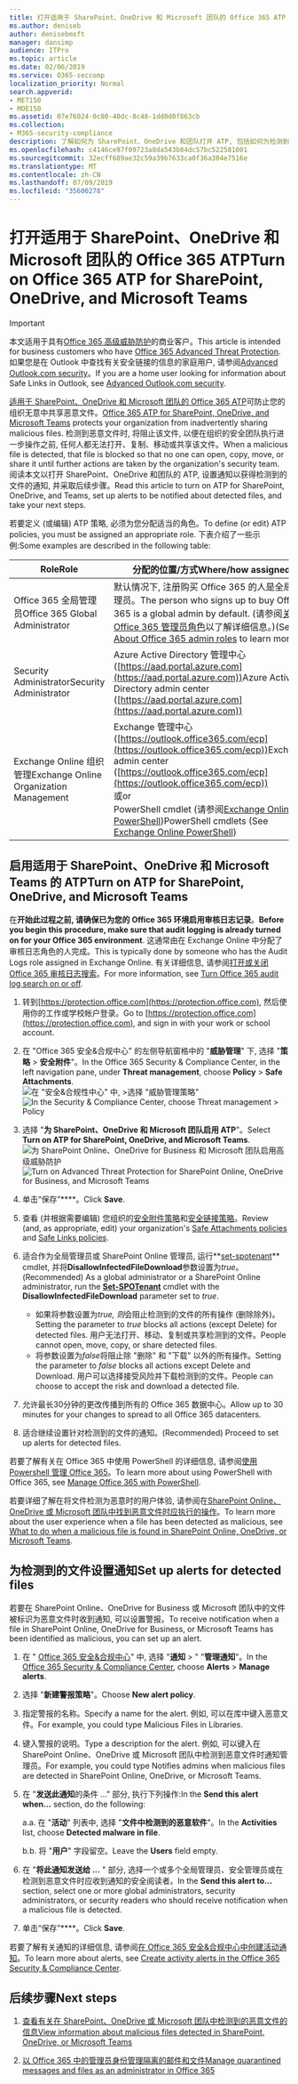 ```yaml
---
title: 打开适用于 SharePoint、OneDrive 和 Microsoft 团队的 Office 365 ATP
ms.author: deniseb
author: denisebmsft
manager: dansimp
audience: ITPro
ms.topic: article
ms.date: 02/06/2019
ms.service: O365-seccomp
localization_priority: Normal
search.appverid:
- MET150
- MOE150
ms.assetid: 07e76024-0c80-40dc-8c48-1dd0d0f863cb
ms.collection:
- M365-security-compliance
description: 了解如何为 SharePoint、OneDrive 和团队打开 ATP, 包括如何为检测到的文件设置通知。
ms.openlocfilehash: c4146ce97f09723a8da543b84dc57bc522581001
ms.sourcegitcommit: 32ecff689ae32c59a39b7633ca0f36a304e7516e
ms.translationtype: MT
ms.contentlocale: zh-CN
ms.lasthandoff: 07/09/2019
ms.locfileid: "35600278"
---
```

# <a name="turn-on-office-365-atp-for-sharepoint-onedrive-and-microsoft-teams"></a><span data-ttu-id="962ae-103">打开适用于 SharePoint、OneDrive 和 Microsoft 团队的 Office 365 ATP</span><span class="sxs-lookup"><span data-stu-id="962ae-103">Turn on Office 365 ATP for SharePoint, OneDrive, and Microsoft Teams</span></span>

> [!IMPORTANT]
> <span data-ttu-id="962ae-104">本文适用于具有[Office 365 高级威胁防护](office-365-atp.md)的商业客户。</span><span class="sxs-lookup"><span data-stu-id="962ae-104">This article is intended for business customers who have [Office 365 Advanced Threat Protection](office-365-atp.md).</span></span> <span data-ttu-id="962ae-105">如果您是在 Outlook 中查找有关安全链接的信息的家庭用户, 请参阅[Advanced Outlook.com security](https://support.office.com/article/advanced-outlook-com-security-for-office-365-subscribers-882d2243-eab9-4545-a58a-b36fee4a46e2)。</span><span class="sxs-lookup"><span data-stu-id="962ae-105">If you are a home user looking for information about Safe Links in Outlook, see [Advanced Outlook.com security](https://support.office.com/article/advanced-outlook-com-security-for-office-365-subscribers-882d2243-eab9-4545-a58a-b36fee4a46e2).</span></span>

<span data-ttu-id="962ae-106">[适用于 SharePoint、OneDrive 和 Microsoft 团队的 Office 365 ATP](atp-for-spo-odb-and-teams.md)可防止您的组织无意中共享恶意文件。</span><span class="sxs-lookup"><span data-stu-id="962ae-106">[Office 365 ATP for SharePoint, OneDrive, and Microsoft Teams](atp-for-spo-odb-and-teams.md) protects your organization from inadvertently sharing malicious files.</span></span> <span data-ttu-id="962ae-107">检测到恶意文件时, 将阻止该文件, 以便在组织的安全团队执行进一步操作之前, 任何人都无法打开、复制、移动或共享该文件。</span><span class="sxs-lookup"><span data-stu-id="962ae-107">When a malicious file is detected, that file is blocked so that no one can open, copy, move, or share it until further actions are taken by the organization's security team.</span></span> <span data-ttu-id="962ae-108">阅读本文以打开 SharePoint、OneDrive 和团队的 ATP, 设置通知以获得检测到的文件的通知, 并采取后续步骤。</span><span class="sxs-lookup"><span data-stu-id="962ae-108">Read this article to turn on ATP for SharePoint, OneDrive, and Teams, set up alerts to be notified about detected files, and take your next steps.</span></span> 
  
<span data-ttu-id="962ae-109">若要定义 (或编辑) ATP 策略, 必须为您分配适当的角色。</span><span class="sxs-lookup"><span data-stu-id="962ae-109">To define (or edit) ATP policies, you must be assigned an appropriate role.</span></span> <span data-ttu-id="962ae-110">下表介绍了一些示例:</span><span class="sxs-lookup"><span data-stu-id="962ae-110">Some examples are described in the following table:</span></span>

|<span data-ttu-id="962ae-111">Role</span><span class="sxs-lookup"><span data-stu-id="962ae-111">Role</span></span>  |<span data-ttu-id="962ae-112">分配的位置/方式</span><span class="sxs-lookup"><span data-stu-id="962ae-112">Where/how assigned</span></span>  |
|---------|---------|
|<span data-ttu-id="962ae-113">Office 365 全局管理员</span><span class="sxs-lookup"><span data-stu-id="962ae-113">Office 365 Global Administrator</span></span> |<span data-ttu-id="962ae-114">默认情况下, 注册购买 Office 365 的人是全局管理员。</span><span class="sxs-lookup"><span data-stu-id="962ae-114">The person who signs up to buy Office 365 is a global admin by default.</span></span> <span data-ttu-id="962ae-115">(请参阅[关于 Office 365 管理员角色](https://docs.microsoft.com/office365/admin/add-users/about-admin-roles)以了解详细信息。)</span><span class="sxs-lookup"><span data-stu-id="962ae-115">(See [About Office 365 admin roles](https://docs.microsoft.com/office365/admin/add-users/about-admin-roles) to learn more.)</span></span>         |
|<span data-ttu-id="962ae-116">Security Administrator</span><span class="sxs-lookup"><span data-stu-id="962ae-116">Security Administrator</span></span> |<span data-ttu-id="962ae-117">Azure Active Directory 管理中心 ([https://aad.portal.azure.com](https://aad.portal.azure.com))</span><span class="sxs-lookup"><span data-stu-id="962ae-117">Azure Active Directory admin center ([https://aad.portal.azure.com](https://aad.portal.azure.com))</span></span>|
|<span data-ttu-id="962ae-118">Exchange Online 组织管理</span><span class="sxs-lookup"><span data-stu-id="962ae-118">Exchange Online Organization Management</span></span> |<span data-ttu-id="962ae-119">Exchange 管理中心 ([https://outlook.office365.com/ecp](https://outlook.office365.com/ecp))</span><span class="sxs-lookup"><span data-stu-id="962ae-119">Exchange admin center ([https://outlook.office365.com/ecp](https://outlook.office365.com/ecp))</span></span> <br><span data-ttu-id="962ae-120">或</span><span class="sxs-lookup"><span data-stu-id="962ae-120">or</span></span> <br>  <span data-ttu-id="962ae-121">PowerShell cmdlet (请参阅[Exchange Online PowerShell](https://docs.microsoft.com/powershell/exchange/exchange-online/exchange-online-powershell?view=exchange-ps))</span><span class="sxs-lookup"><span data-stu-id="962ae-121">PowerShell cmdlets (See [Exchange Online PowerShell](https://docs.microsoft.com/powershell/exchange/exchange-online/exchange-online-powershell?view=exchange-ps))</span></span> |
  
## <a name="turn-on-atp-for-sharepoint-onedrive-and-microsoft-teams"></a><span data-ttu-id="962ae-122">启用适用于 SharePoint、OneDrive 和 Microsoft Teams 的 ATP</span><span class="sxs-lookup"><span data-stu-id="962ae-122">Turn on ATP for SharePoint, OneDrive, and Microsoft Teams</span></span>

<span data-ttu-id="962ae-123">在**开始此过程之前, 请确保已为您的 Office 365 环境启用审核日志记录**。</span><span class="sxs-lookup"><span data-stu-id="962ae-123">**Before you begin this procedure, make sure that audit logging is already turned on for your Office 365 environment**.</span></span> <span data-ttu-id="962ae-124">这通常由在 Exchange Online 中分配了审核日志角色的人完成。</span><span class="sxs-lookup"><span data-stu-id="962ae-124">This is typically done by someone who has the Audit Logs role assigned in Exchange Online.</span></span> <span data-ttu-id="962ae-125">有关详细信息, 请参阅[打开或关闭 Office 365 审核日志搜索](turn-audit-log-search-on-or-off.md)。</span><span class="sxs-lookup"><span data-stu-id="962ae-125">For more information, see [Turn Office 365 audit log search on or off](turn-audit-log-search-on-or-off.md).</span></span>
  
1. <span data-ttu-id="962ae-126">转到[https://protection.office.com](https://protection.office.com), 然后使用你的工作或学校帐户登录。</span><span class="sxs-lookup"><span data-stu-id="962ae-126">Go to [https://protection.office.com](https://protection.office.com), and sign in with your work or school account.</span></span>
    
2. <span data-ttu-id="962ae-127">在 "Office 365 安全&amp;合规中心" 的左侧导航窗格中的 "**威胁管理**" 下, 选择 "**策略** \> **安全附件**"。</span><span class="sxs-lookup"><span data-stu-id="962ae-127">In the Office 365 Security &amp; Compliance Center, in the left navigation pane, under **Threat management**, choose **Policy** \> **Safe Attachments**.</span></span> <br/><span data-ttu-id="962ae-128">![在 "安全&amp;合规性中心" 中, \>选择 "威胁管理策略"](media/08849c91-f043-4cd1-a55e-d440c86442f2.png)</span><span class="sxs-lookup"><span data-stu-id="962ae-128">![In the Security &amp; Compliance Center, choose Threat management \> Policy](media/08849c91-f043-4cd1-a55e-d440c86442f2.png)</span></span>
  
3. <span data-ttu-id="962ae-129">选择 "**为 SharePoint、OneDrive 和 Microsoft 团队启用 ATP**"。</span><span class="sxs-lookup"><span data-stu-id="962ae-129">Select **Turn on ATP for SharePoint, OneDrive, and Microsoft Teams**.</span></span><br/><span data-ttu-id="962ae-130">![为 SharePoint Online、OneDrive for Business 和 Microsoft 团队启用高级威胁防护](media/48cfaace-59cc-4e60-bf86-05ff6b99bdbf.png)</span><span class="sxs-lookup"><span data-stu-id="962ae-130">![Turn on Advanced Threat Protection for SharePoint Online, OneDrive for Business, and Microsoft Teams](media/48cfaace-59cc-4e60-bf86-05ff6b99bdbf.png)</span></span>
  
4. <span data-ttu-id="962ae-131">单击“保存”\*\*\*\*。</span><span class="sxs-lookup"><span data-stu-id="962ae-131">Click **Save**.</span></span>
    
5. <span data-ttu-id="962ae-132">查看 (并根据需要编辑) 您组织的[安全附件策略](set-up-atp-safe-attachments-policies.md)和[安全链接策略](set-up-atp-safe-links-policies.md)。</span><span class="sxs-lookup"><span data-stu-id="962ae-132">Review (and, as appropriate, edit) your organization's [Safe Attachments policies](set-up-atp-safe-attachments-policies.md) and [Safe Links policies](set-up-atp-safe-links-policies.md).</span></span>
    
6. <span data-ttu-id="962ae-133">适合作为全局管理员或 SharePoint Online 管理员, 运行**[set-spotenant](https://docs.microsoft.com/powershell/module/sharepoint-online/Set-SPOTenant?view=sharepoint-ps)** cmdlet, 并将**DisallowInfectedFileDownload**参数设置为*true*。</span><span class="sxs-lookup"><span data-stu-id="962ae-133">(Recommended) As a global administrator or a SharePoint Online administrator, run the **[Set-SPOTenant](https://docs.microsoft.com/powershell/module/sharepoint-online/Set-SPOTenant?view=sharepoint-ps)** cmdlet with the **DisallowInfectedFileDownload** parameter set to  *true*.</span></span> <br/>
      - <span data-ttu-id="962ae-134">如果将参数设置为*true, 则*会阻止检测到的文件的所有操作 (删除除外)。</span><span class="sxs-lookup"><span data-stu-id="962ae-134">Setting the parameter to *true* blocks all actions (except Delete) for detected files.</span></span> <span data-ttu-id="962ae-135">用户无法打开、移动、复制或共享检测到的文件。</span><span class="sxs-lookup"><span data-stu-id="962ae-135">People cannot open, move, copy, or share detected files.</span></span>
      - <span data-ttu-id="962ae-136">将参数设置为*false*将阻止除 "删除" 和 "下载" 以外的所有操作。</span><span class="sxs-lookup"><span data-stu-id="962ae-136">Setting the parameter to *false* blocks all actions except Delete and Download.</span></span> <span data-ttu-id="962ae-137">用户可以选择接受风险并下载检测到的文件。</span><span class="sxs-lookup"><span data-stu-id="962ae-137">People can choose to accept the risk and download a detected file.</span></span>  
   
7. <span data-ttu-id="962ae-138">允许最长30分钟的更改传播到所有的 Office 365 数据中心。</span><span class="sxs-lookup"><span data-stu-id="962ae-138">Allow up to 30 minutes for your changes to spread to all Office 365 datacenters.</span></span>
    
8. <span data-ttu-id="962ae-139">适合继续设置针对检测到的文件的通知。</span><span class="sxs-lookup"><span data-stu-id="962ae-139">(Recommended) Proceed to set up alerts for detected files.</span></span>
    
<span data-ttu-id="962ae-140">若要了解有关在 Office 365 中使用 PowerShell 的详细信息, 请参阅[使用 Powershell 管理 Office 365](https://docs.microsoft.com/office365/enterprise/powershell/manage-office-365-with-office-365-powershell)。</span><span class="sxs-lookup"><span data-stu-id="962ae-140">To learn more about using PowerShell with Office 365, see [Manage Office 365 with PowerShell](https://docs.microsoft.com/office365/enterprise/powershell/manage-office-365-with-office-365-powershell).</span></span> 

<span data-ttu-id="962ae-141">若要详细了解在将文件检测为恶意时的用户体验, 请参阅在[SharePoint Online、OneDrive 或 Microsoft 团队中找到恶意文件时应执行的操作](https://support.office.com/article/01e902ad-a903-4e0f-b093-1e1ac0c37ad2)。</span><span class="sxs-lookup"><span data-stu-id="962ae-141">To learn more about the user experience when a file has been detected as malicious, see [What to do when a malicious file is found in SharePoint Online, OneDrive, or Microsoft Teams](https://support.office.com/article/01e902ad-a903-4e0f-b093-1e1ac0c37ad2).</span></span> 
  
## <a name="set-up-alerts-for-detected-files"></a><span data-ttu-id="962ae-142">为检测到的文件设置通知</span><span class="sxs-lookup"><span data-stu-id="962ae-142">Set up alerts for detected files</span></span>

<span data-ttu-id="962ae-143">若要在 SharePoint Online、OneDrive for Business 或 Microsoft 团队中的文件被标识为恶意文件时收到通知, 可以设置警报。</span><span class="sxs-lookup"><span data-stu-id="962ae-143">To receive notification when a file in SharePoint Online, OneDrive for Business, or Microsoft Teams has been identified as malicious, you can set up an alert.</span></span>
  
1. <span data-ttu-id="962ae-144">在 " [Office 365 安全&amp;合规中心](https://protection.office.com)" 中, 选择 "**通知** \> " "**管理通知**"。</span><span class="sxs-lookup"><span data-stu-id="962ae-144">In the [Office 365 Security &amp; Compliance Center](https://protection.office.com), choose **Alerts** \> **Manage alerts**.</span></span>
    
2. <span data-ttu-id="962ae-145">选择 "**新建警报策略**"。</span><span class="sxs-lookup"><span data-stu-id="962ae-145">Choose **New alert policy**.</span></span>
    
3. <span data-ttu-id="962ae-146">指定警报的名称。</span><span class="sxs-lookup"><span data-stu-id="962ae-146">Specify a name for the alert.</span></span> <span data-ttu-id="962ae-147">例如, 可以在库中键入恶意文件。</span><span class="sxs-lookup"><span data-stu-id="962ae-147">For example, you could type Malicious Files in Libraries.</span></span>
    
4. <span data-ttu-id="962ae-148">键入警报的说明。</span><span class="sxs-lookup"><span data-stu-id="962ae-148">Type a description for the alert.</span></span> <span data-ttu-id="962ae-149">例如, 可以键入在 SharePoint Online、OneDrive 或 Microsoft 团队中检测到恶意文件时通知管理员。</span><span class="sxs-lookup"><span data-stu-id="962ae-149">For example, you could type Notifies admins when malicious files are detected in SharePoint Online, OneDrive, or Microsoft Teams.</span></span>
    
5. <span data-ttu-id="962ae-150">在 "**发送此通知**的条件 ..." 部分, 执行下列操作:</span><span class="sxs-lookup"><span data-stu-id="962ae-150">In the **Send this alert when...** section, do the following:</span></span> 
    
    <span data-ttu-id="962ae-151">a.</span><span class="sxs-lookup"><span data-stu-id="962ae-151">a.</span></span> <span data-ttu-id="962ae-152">在 "**活动**" 列表中, 选择 "**文件中检测到的恶意软件**"。</span><span class="sxs-lookup"><span data-stu-id="962ae-152">In the **Activities** list, choose **Detected malware in file**.</span></span>
    
    <span data-ttu-id="962ae-153">b.</span><span class="sxs-lookup"><span data-stu-id="962ae-153">b.</span></span> <span data-ttu-id="962ae-154">将 "**用户**" 字段留空。</span><span class="sxs-lookup"><span data-stu-id="962ae-154">Leave the **Users** field empty.</span></span> 
    
6. <span data-ttu-id="962ae-155">在 "**将此通知发送给 ...** " 部分, 选择一个或多个全局管理员、安全管理员或在检测到恶意文件时应收到通知的安全阅读者。</span><span class="sxs-lookup"><span data-stu-id="962ae-155">In the **Send this alert to...** section, select one or more global administrators, security administrators, or security readers who should receive notification when a malicious file is detected.</span></span> 
    
7. <span data-ttu-id="962ae-156">单击“保存”\*\*\*\*。</span><span class="sxs-lookup"><span data-stu-id="962ae-156">Click **Save**.</span></span>
    
<span data-ttu-id="962ae-157">若要了解有关通知的详细信息, 请参阅[在 Office 365 安全&amp;合规中心中创建活动通知](create-activity-alerts.md)。</span><span class="sxs-lookup"><span data-stu-id="962ae-157">To learn more about alerts, see [Create activity alerts in the Office 365 Security &amp; Compliance Center](create-activity-alerts.md).</span></span> 
  
## <a name="next-steps"></a><span data-ttu-id="962ae-158">后续步骤</span><span class="sxs-lookup"><span data-stu-id="962ae-158">Next steps</span></span>

1. [<span data-ttu-id="962ae-159">查看有关在 SharePoint、OneDrive 或 Microsoft 团队中检测到的恶意文件的信息</span><span class="sxs-lookup"><span data-stu-id="962ae-159">View information about malicious files detected in SharePoint, OneDrive, or Microsoft Teams</span></span>](malicious-files-detected-in-spo-odb-or-teams.md)
    
2. [<span data-ttu-id="962ae-160">以 Office 365 中的管理员身份管理隔离的邮件和文件</span><span class="sxs-lookup"><span data-stu-id="962ae-160">Manage quarantined messages and files as an administrator in Office 365</span></span>](manage-quarantined-messages-and-files.md)
    

  

